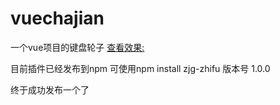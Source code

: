 # vuechajian
一个vue项目的键盘轮子
[查看效果:](https://jiangangzou.github.io/vue-chajian/dist/index.html)

目前插件已经发布到npm 可使用npm install zjg-zhifu
版本号 1.0.0

终于成功发布一个了

